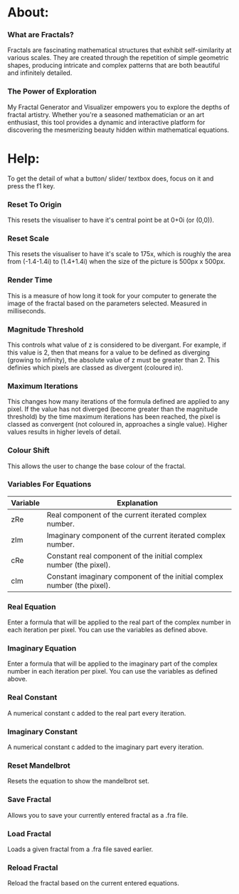 About:
======
### What are Fractals?
Fractals are fascinating mathematical structures that exhibit self-similarity at various scales. They are created through the repetition of simple geometric shapes, producing intricate and complex patterns that are both beautiful and infinitely detailed.

### The Power of Exploration
My Fractal Generator and Visualizer empowers you to explore the depths of fractal artistry. Whether you're a seasoned mathematician or an art enthusiast, this tool provides a dynamic and interactive platform for discovering the mesmerizing beauty hidden within mathematical equations.

Help:
=====

To get the detail of what a button/ slider/ textbox does, focus on it and press the f1 key.

### Reset To Origin

This resets the visualiser to have it's central point be at 0+0i (or (0,0)).

### Reset Scale

This resets the visualiser to have it's scale to 175x, which is roughly the area from (-1.4-1.4i) to (1.4+1.4i) when the size of the picture is 500px x 500px.

### Render Time

This is a measure of how long it took for your computer to generate the image of the fractal based on the parameters selected. Measured in milliseconds.

### Magnitude Threshold

This controls what value of z is considered to be divergant. For example, if this value is 2, then that means for a value to be defined as diverging (growing to infinity), the absolute value of z must be greater than 2. This definies which pixels are classed as divergent (coloured in).

### Maximum Iterations

This changes how many iterations of the formula defined are applied to any pixel. If the value has not diverged (become greater than the magnitude threshold) by the time maximum iterations has been reached, the pixel is classed as convergent (not coloured in, approaches a single value). Higher values results in higher levels of detail.

### Colour Shift

This allows the user to change the base colour of the fractal.

### Variables For Equations

| Variable | Explanation                                                             |
|----------|-------------------------------------------------------------------------|
| zRe      | Real component of the current iterated complex number.                  |
| zIm      | Imaginary component of the current iterated complex number.             |
| cRe      | Constant real component of the initial complex number (the pixel).      |
| cIm      | Constant imaginary component of the initial complex number (the pixel). |

### Real Equation

Enter a formula that will be applied to the real part of the complex number in each iteration per pixel. You can use the variables as defined above.

### Imaginary Equation

Enter a formula that will be applied to the imaginary part of the complex number in each iteration per pixel. You can use the variables as defined above.

### Real Constant

A numerical constant c added to the real part every iteration.

### Imaginary Constant

A numerical constant c added to the imaginary part every iteration.

### Reset Mandelbrot

Resets the equation to show the mandelbrot set.

### Save Fractal

Allows you to save your currently entered fractal as a .fra file.

### Load Fractal

Loads a given fractal from a .fra file saved earlier.

### Reload Fractal

Reload the fractal based on the current entered equations.